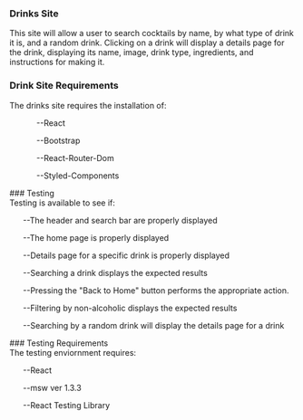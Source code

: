 ### Drinks Site

This site will allow a user to search cocktails by name, by what type of drink it is, and a random drink. Clicking on a drink will display a details page for the drink, displaying its name, image, drink type, ingredients, and instructions for making it.

### Drink Site Requirements
<div>
The drinks site requires the installation of:
<ul>
<ol>
<p>--React</p>
<p>--Bootstrap</p>
<p>--React-Router-Dom</p>
<p>--Styled-Components</p>
</ol>
</ul>
</div>
### Testing
<div>
Testing is available to see if:
<ol>
<p>--The header and search bar are properly displayed</p>
<p>--The home page is properly displayed</p>
<p>--Details page for a specific drink is properly displayed</p>
<p>--Searching a drink displays the expected results</p>
<p>--Pressing the "Back to Home" button performs the appropriate action.</p>
<p>--Filtering by non-alcoholic displays the expected results</p>
<p>--Searching by a random drink will display the details page for a drink</p>
</ol>
</div>
### Testing Requirements
<div>
The testing enviornment requires:
<ul>
<p>--React</p>
<p>--msw ver 1.3.3</p>
<p>--React Testing Library</p>
</ul>
</div>